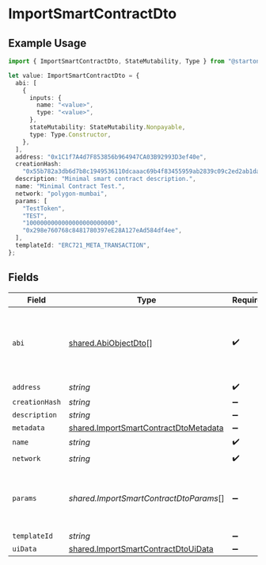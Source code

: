 # ImportSmartContractDto

## Example Usage

```typescript
import { ImportSmartContractDto, StateMutability, Type } from "@starton/sdk/sdk/models/shared";

let value: ImportSmartContractDto = {
  abi: [
    {
      inputs: {
        name: "<value>",
        type: "<value>",
      },
      stateMutability: StateMutability.Nonpayable,
      type: Type.Constructor,
    },
  ],
  address: "0x1C1f7A4d7F853856b964947CA03B92993D3ef40e",
  creationHash:
    "0x55b782a3db6d7b8c1949536110dcaaac69b4f83455959ab2839c09c2ed2ab1da",
  description: "Minimal smart contract description.",
  name: "Minimal Contract Test.",
  network: "polygon-mumbai",
  params: [
    "TestToken",
    "TEST",
    "1000000000000000000000000",
    "0x298e760768c8481780397eE28A127eAd584df4ee",
  ],
  templateId: "ERC721_META_TRANSACTION",
};
```

## Fields

| Field                                                                                                 | Type                                                                                                  | Required                                                                                              | Description                                                                                           | Example                                                                                               |
| ----------------------------------------------------------------------------------------------------- | ----------------------------------------------------------------------------------------------------- | ----------------------------------------------------------------------------------------------------- | ----------------------------------------------------------------------------------------------------- | ----------------------------------------------------------------------------------------------------- |
| `abi`                                                                                                 | [shared.AbiObjectDto](../../../sdk/models/shared/abiobjectdto.md)[]                                   | :heavy_check_mark:                                                                                    | N/A                                                                                                   | [<br/>{<br/>"inputs": [],<br/>"stateMutability": "nonpayable",<br/>"type": "constructor"<br/>}<br/>]  |
| `address`                                                                                             | *string*                                                                                              | :heavy_check_mark:                                                                                    | N/A                                                                                                   | 0x1C1f7A4d7F853856b964947CA03B92993D3ef40e                                                            |
| `creationHash`                                                                                        | *string*                                                                                              | :heavy_minus_sign:                                                                                    | N/A                                                                                                   | 0x55b782a3db6d7b8c1949536110dcaaac69b4f83455959ab2839c09c2ed2ab1da                                    |
| `description`                                                                                         | *string*                                                                                              | :heavy_minus_sign:                                                                                    | N/A                                                                                                   | Minimal smart contract description.                                                                   |
| `metadata`                                                                                            | [shared.ImportSmartContractDtoMetadata](../../../sdk/models/shared/importsmartcontractdtometadata.md) | :heavy_minus_sign:                                                                                    | N/A                                                                                                   |                                                                                                       |
| `name`                                                                                                | *string*                                                                                              | :heavy_check_mark:                                                                                    | N/A                                                                                                   | Minimal Contract Test.                                                                                |
| `network`                                                                                             | *string*                                                                                              | :heavy_check_mark:                                                                                    | N/A                                                                                                   | polygon-mumbai                                                                                        |
| `params`                                                                                              | *shared.ImportSmartContractDtoParams*[]                                                               | :heavy_minus_sign:                                                                                    | Smart contract constructor parameters.                                                                | [<br/>"TestToken",<br/>"TEST",<br/>"1000000000000000000000000",<br/>"0x298e760768c8481780397eE28A127eAd584df4ee"<br/>] |
| `templateId`                                                                                          | *string*                                                                                              | :heavy_minus_sign:                                                                                    | N/A                                                                                                   | ERC721_META_TRANSACTION                                                                               |
| `uiData`                                                                                              | [shared.ImportSmartContractDtoUiData](../../../sdk/models/shared/importsmartcontractdtouidata.md)     | :heavy_minus_sign:                                                                                    | N/A                                                                                                   |                                                                                                       |